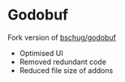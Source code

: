 # Godobuf

Fork version of [bschug/godobuf](https://github.com/bschug/godobuf)

- Optimised UI
- Removed redundant code
- Reduced file size of addons
